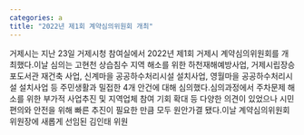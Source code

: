 ```yaml
---
categories: a
title: "2022년 제1회 계약심의위원회 개최"
---
```

거제시는 지난 23일 거제시청 참여실에서 2022년 제1회 거제시 계약심의위원회를 개최했다.이날 심의는 고현천 상습침수 지역 해소를 위한 하천재해예방사업, 거제시립장승포도서관 재건축 사업, 신계마을 공공하수처리시설 설치사업, 영월마을 공공하수처리시설 설치사업 등 주민생활과 밀접한 4개 안건에 대해 심의했다.심의과정에서 주차문제 해소를 위한 부가적 사업추진 및 지역업체 참여 기회 확대 등 다양한 의견이 있었으나 시민 편의와 안전을 위해 빠른 추진이 필요한 만큼 모두 원안가결 됐다.이날 계약심의위원회 위원장에 새롭게 선임된 김인태 위원